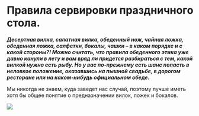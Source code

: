 # Правила сервировки праздничного стола.

_**Десертная вилка, салатная вилка, обеденный нож, чайная ложка, обеденная ложка, салфетки, бокалы, чашки – в каком порядке и с какой стороны?! Можно считать, что правила обеденного этика уже давно канули в лету и вам вряд ли придется разбираться с тем, какой вилкой нужно есть рыбу. Но у вас по-прежнему есть шанс попасть в неловкое положение, оказавшись на пышной свадьбе, в дорогом ресторане или на каком-нибудь официальном обеде.**_

Мы никогда не знаем, куда заведет нас случай, поэтому лучше иметь хотя бы общее понятие о предназначении вилок, ложек и бокалов.

![](/images/Kulinar/Sovet/Infographics/formal-place-setting-chart-informal-table-setting-diagram.jpeg)
